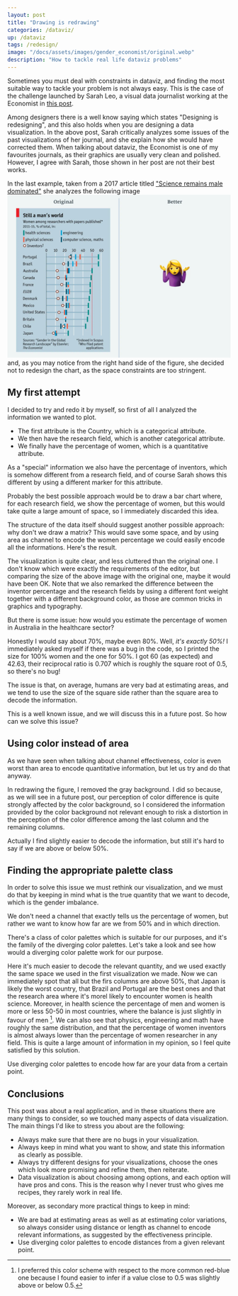 ```yaml
---
layout: post
title: "Drawing is redrawing"
categories: /dataviz/
up: /dataviz
tags: /redesign/
image: "/docs/assets/images/gender_economist/original.webp"
description: "How to tackle real life dataviz problems"
---
```


Sometimes you must deal with constraints in dataviz, and finding the most
suitable way to tackle your problem is not always easy.
This is the case of the challenge launched by Sarah Leo, a visual data journalist
working at the Economist in [this post](https://medium.economist.com/mistakes-weve-drawn-a-few-8cdd8a42d368).

Among designers there is a well know saying which states "Designing is redesigning", and this also holds 
when you are designing a data visualization.
In the above post, Sarah critically analyzes some issues of the past visualizations of her journal,
and she explain how she would have corrected them.
When talking about dataviz, the Economist is one of my favourites journals, as their graphics are usually very clean and polished.
However, I agree with Sarah, those shown in her post are not their best works.

In the last example, taken from
a 2017 article titled ["Science remains male dominated"](https://www.economist.com/science-and-technology/2017/03/11/science-remains-male-dominated)
she analyzes the following image
![gender economist](/docs/assets/images/gender_economist/original.webp)
and, as you may notice from the right hand side of the figure, she decided not to redesign the chart, as the space constraints are too stringent.


## My first attempt

I decided to try and redo it by myself, so first of all I analyzed the information we wanted to plot.
- The first attribute is the Country, which is a categorical attribute.
- We then have the research field, which is another categorical attribute.
- We finally have the percentage of women, which is a quantitative attribute.

As a "special" information we also have the percentage of inventors, which is somehow different from a research field,
and of course Sarah shows this different by using a different marker for this attribute.

Probably the best possible approach would be to draw a bar chart where, for each research field,
we show the percentage of women, but this would take quite a large amount of space, so I immediately discarded this idea.

The structure of the data itself should suggest another possible approach: why don't we draw a matrix?
This would save some space, and by using area as
channel to encode the women percentage we could easily encode all the informations.
Here's the result.

<link rel="stylesheet" href="/docs/assets/css/gender.css">
<script src="https://d3js.org/d3.v5.js"></script>
<script src="https://d3js.org/d3-scale-chromatic.v1.min.js"></script>

<div id="gender_area"></div>
<script src="/docs/assets/javascript/gender_economist/gender_area.js"></script>

The visualization is quite clear, and less cluttered than the original one.
I don't know which were exactly the requirements of the editor,
but comparing the size of the above image with the original one, maybe it would have
been OK.
Note that we also remarked the difference between the inventor percentage
and the research fields by using a different font weight
together with a different background color, as those
are common tricks in graphics and typography.

But there is some issue: how would you estimate the percentage of women
in Australia in the healthcare sector?

Honestly I would say about 70%, maybe even 80%.
Well, *it's exactly 50%!*
I immediately asked myself if there was a bug in the code, so I printed
the size for 100% women and the one for 50%.
I got 60 (as expected) and 42.63, their reciprocal ratio is 0.707
which is roughly the square root of 0.5, so there's no bug!

<div class=emphbox>
The issue is that, on average, humans are very bad at estimating
areas, and we tend to use the size of the square side rather than
the square area to decode the information.
</div>

This is a well known issue, and we will discuss this in a future post.
So how can we solve this issue?

## Using color instead of area

As we have seen when talking about
channel effectiveness, color is even worst than area to encode
quantitative information, but let us try and do that anyway.

<div id="gender_color_first"></div>
<script src="/docs/assets/javascript/gender_economist/gender_color_first.js"></script>

In redrawing the figure, I removed the gray background.
I did so because, as we will see in a future post,
our perception of color difference is quite strongly affected by the color background, so I considered
the information provided by the color background
not relevant enough to risk a distortion in the perception
of the color difference among the last column and the remaining columns.

Actually I find slightly easier to decode the information, but still
it's hard to say if we are above or below 50%.

## Finding the appropriate palette class

In order to solve this issue we must rethink our visualization, and we must do that
by keeping in mind what is the true quantity that we want to decode,
which is the gender imbalance.


We don't need a channel that exactly tells us the percentage of women,
but rather we want to know how far are we from 50% and in which direction.

There's a class of color palettes which is suitable for our purposes,
and it's the family of the diverging color palettes.
Let's take a look and see how would a diverging color palette
work for our purpose.


<div id="gender_color"></div>
<script src="/docs/assets/javascript/gender_economist/gender_color.js"></script>

Here it's much easier to decode the relevant quantity, and we used exactly the same
space we used in the first visualization we made.
Now we can immediately spot that all but the firs columns are above 50%, that Japan is likely the worst
country, that Brazil and Portugal are the best ones and that the research area where it's morel likely
to encounter women is health science.
Moreover, in health science the percentage of men and women is more or less 50-50 in most countries, where the balance is
just slightly in favour of men [^1].
We can also see that physics, engineering and math have roughly the same distribution, and that the percentage of
women inventors is almost always lower than the percentage of women researcher in any field.
This is quite a large amount of information in my opinion, so I feel quite satisfied by this solution.

<div class=emphbox>
Use diverging color palettes to encode how far are your data from a certain point.
</div>

## Conclusions

This post was about a real application, and in these situations there are many things to consider, so we touched many aspects of data visualization.
The main things I'd like to stress you about are the following:

- Always make sure that there are no bugs in your visualization.
- Always keep in mind what you want to show, and state this information as clearly as possible.
- Always try different designs for your visualizations, choose the ones which look more promising and refine them, then reiterate.
- Data visualization is about choosing among options, and each option will have pros and cons. This is the reason why I never trust who gives me recipes, they rarely work in real life.

Moreover, as secondary more practical things to keep in mind:
- We are bad at estimating areas as well as at estimating color variations, so always consider using distance or length as channel to encode relevant informations, as suggested by the effectiveness principle.
- Use diverging color palettes to encode distances from a given relevant point.

[^1]: I preferred this color scheme with respect to the more common red-blue one because I found easier to infer if a value close to 0.5 was slightly above or below 0.5.
